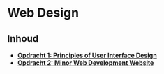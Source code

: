 # Web Design

## Inhoud

* **[Opdracht 1: Principles of User Interface Design](/opdracht1)**
* **[Opdracht 2: Minor Web Development Website](/opdracht2)**
